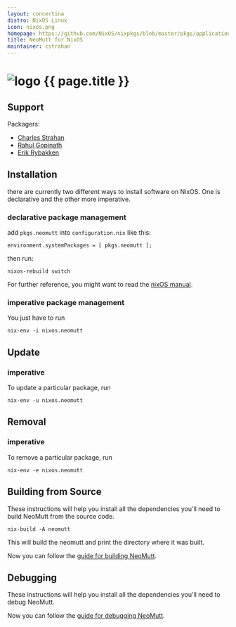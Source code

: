 ```yaml
---
layout: concertina
distro: NixOS Linux
icon: nixos.png
homepage: https://github.com/NixOS/nixpkgs/blob/master/pkgs/applications/networking/mailreaders/neomutt/default.nix
title: NeoMutt for NixOS
maintainer: cstrahan
---
```


# ![logo](/images/{{page.icon}}) {{ page.title }}

## Support <a class="offset" id="support"></a>

Packagers:

- [Charles Strahan](https://github.com/cstrahan)
- [Rahul Gopinath](https://github.com/vrthra)
- [Erik Rybakken](https://github.com/erikryb)

## Installation <a class="offset" id="install"></a>

there are currently two different ways to install software on NixOS. One is declarative and the other more imperative.


### declarative package management

add `pkgs.neomutt` into `configuration.nix` like this:

```reply
environment.systemPackages = [ pkgs.neomutt ];
```

then run:

```
nixos-rebuild switch
```

For further reference, you might want to read the [nixOS manual](http://nixos.org/nixos/manual/index.html#sec-declarative-package-mgmt).


### imperative package management

You just have to run

```
nix-env -i nixos.neomutt
```


## Update <a class="offset" id="update"></a>

### imperative

To update a particular package, run

```
nix-env -u nixos.neomutt
```

## Removal <a class="offset" id="remove"></a>

### imperative

To remove a particular package, run

```
nix-env -e nixos.neomutt
```

## Building from Source <a class="offset" id="build"></a>

These instructions will help you install all the dependencies you'll need to
build NeoMutt from the source code.

```
nix-build -A neomutt
```

This will build the neomutt and print the directory where it was built.

Now you can follow the [guide for building NeoMutt](/dev/build).

## Debugging <a class="offset" id="debug"></a>

These instructions will help you install all the dependencies you'll need to
debug NeoMutt.


Now you can follow the [guide for debugging NeoMutt](/dev/debug).

